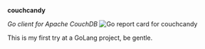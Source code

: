**couchcandy**

*Go client for Apache CouchDB* 
![Go report card for couchcandy](https://goreportcard.com/badge/github.com/spacemojo/couchcandy)

This is my first try at a GoLang project, be gentle.
